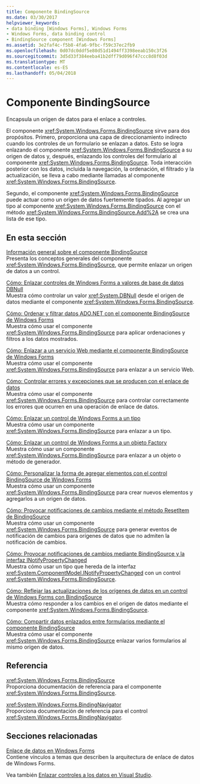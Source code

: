 ```yaml
---
title: Componente BindingSource
ms.date: 03/30/2017
helpviewer_keywords:
- data binding [Windows Forms], Windows Forms
- Windows Forms, data binding control
- BindingSource component [Windows Forms]
ms.assetid: 3e2faf4c-f5b8-4fa6-9fbc-f59c37ec2fb9
ms.openlocfilehash: 0d07dc0ddf5e80d51d1494ff3398eeab150c3f26
ms.sourcegitcommit: 3d5d33f384eeba41b2dff79d096f47ccc8d8f03d
ms.translationtype: MT
ms.contentlocale: es-ES
ms.lasthandoff: 05/04/2018
---
```

# <a name="bindingsource-component"></a>Componente BindingSource
Encapsula un origen de datos para el enlace a controles.  
  
 El componente <xref:System.Windows.Forms.BindingSource> sirve para dos propósitos. Primero, proporciona una capa de direccionamiento indirecto cuando los controles de un formulario se enlazan a datos. Esto se logra enlazando el componente <xref:System.Windows.Forms.BindingSource> a su origen de datos y, después, enlazando los controles del formulario al componente <xref:System.Windows.Forms.BindingSource>. Toda interacción posterior con los datos, incluida la navegación, la ordenación, el filtrado y la actualización, se lleva a cabo mediante llamadas al componente <xref:System.Windows.Forms.BindingSource>.  
  
 Segundo, el componente <xref:System.Windows.Forms.BindingSource> puede actuar como un origen de datos fuertemente tipados. Al agregar un tipo al componente <xref:System.Windows.Forms.BindingSource> con el método <xref:System.Windows.Forms.BindingSource.Add%2A> se crea una lista de ese tipo.  
  
## <a name="in-this-section"></a>En esta sección  
 [Información general sobre el componente BindingSource](../../../../docs/framework/winforms/controls/bindingsource-component-overview.md)  
 Presenta los conceptos generales del componente <xref:System.Windows.Forms.BindingSource>, que permite enlazar un origen de datos a un control.  
  
 [Cómo: Enlazar controles de Windows Forms a valores de base de datos DBNull](../../../../docs/framework/winforms/controls/how-to-bind-windows-forms-controls-to-dbnull-database-values.md)  
 Muestra cómo controlar un valor <xref:System.DBNull> desde el origen de datos mediante el componente <xref:System.Windows.Forms.BindingSource>.  
  
 [Cómo: Ordenar y filtrar datos ADO.NET con el componente BindingSource de Windows Forms](../../../../docs/framework/winforms/controls/sort-and-filter-ado-net-data-with-wf-bindingsource-component.md)  
 Muestra cómo usar el componente <xref:System.Windows.Forms.BindingSource> para aplicar ordenaciones y filtros a los datos mostrados.  
  
 [Cómo: Enlazar a un servicio Web mediante el componente BindingSource de Windows Forms](../../../../docs/framework/winforms/controls/how-to-bind-to-a-web-service-using-the-windows-forms-bindingsource.md)  
 Muestra cómo usar el componente <xref:System.Windows.Forms.BindingSource> para enlazar a un servicio Web.  
  
 [Cómo: Controlar errores y excepciones que se producen con el enlace de datos](../../../../docs/framework/winforms/controls/how-to-handle-errors-and-exceptions-that-occur-with-databinding.md)  
 Muestra cómo usar el componente <xref:System.Windows.Forms.BindingSource> para controlar correctamente los errores que ocurren en una operación de enlace de datos.  
  
 [Cómo: Enlazar un control de Windows Forms a un tipo](../../../../docs/framework/winforms/controls/how-to-bind-a-windows-forms-control-to-a-type.md)  
 Muestra cómo usar un componente <xref:System.Windows.Forms.BindingSource> para enlazar a un tipo.  
  
 [Cómo: Enlazar un control de Windows Forms a un objeto Factory](../../../../docs/framework/winforms/controls/how-to-bind-a-windows-forms-control-to-a-factory-object.md)  
 Muestra cómo usar un componente <xref:System.Windows.Forms.BindingSource> para enlazar a un objeto o método de generador.  
  
 [Cómo: Personalizar la forma de agregar elementos con el control BindingSource de Windows Forms](../../../../docs/framework/winforms/controls/how-to-customize-item-addition-with-the-windows-forms-bindingsource.md)  
 Muestra cómo usar un componente <xref:System.Windows.Forms.BindingSource> para crear nuevos elementos y agregarlos a un origen de datos.  
  
 [Cómo: Provocar notificaciones de cambios mediante el método ResetItem de BindingSource](../../../../docs/framework/winforms/controls/how-to-raise-change-notifications-using-the-bindingsource-resetitem-method.md)  
 Muestra cómo usar un componente <xref:System.Windows.Forms.BindingSource> para generar eventos de notificación de cambios para orígenes de datos que no admiten la notificación de cambios.  
  
 [Cómo: Provocar notificaciones de cambios mediante BindingSource y la interfaz INotifyPropertyChanged](../../../../docs/framework/winforms/controls/raise-change-notifications--bindingsource.md)  
 Muestra cómo usar un tipo que hereda de la interfaz <xref:System.ComponentModel.INotifyPropertyChanged> con un control <xref:System.Windows.Forms.BindingSource>.  
  
 [Cómo: Reflejar las actualizaciones de los orígenes de datos en un control de Windows Forms con BindingSource](../../../../docs/framework/winforms/controls/reflect-data-source-updates-in-a-wf-control-with-the-bindingsource.md)  
 Muestra cómo responder a los cambios en el origen de datos mediante el componente <xref:System.Windows.Forms.BindingSource>.  
  
 [Cómo: Compartir datos enlazados entre formularios mediante el componente BindingSource](../../../../docs/framework/winforms/controls/how-to-share-bound-data-across-forms-using-the-bindingsource-component.md)  
 Muestra cómo usar el componente <xref:System.Windows.Forms.BindingSource> enlazar varios formularios al mismo origen de datos.  
  
## <a name="reference"></a>Referencia  
 <xref:System.Windows.Forms.BindingSource>  
 Proporciona documentación de referencia para el componente <xref:System.Windows.Forms.BindingSource>.  
  
 <xref:System.Windows.Forms.BindingNavigator>  
 Proporciona documentación de referencia para el control <xref:System.Windows.Forms.BindingNavigator>.  
  
## <a name="related-sections"></a>Secciones relacionadas  
 [Enlace de datos en Windows Forms](../../../../docs/framework/winforms/windows-forms-data-binding.md)  
 Contiene vínculos a temas que describen la arquitectura de enlace de datos de Windows Forms.  
  
 Vea también [Enlazar controles a los datos en Visual Studio](/visualstudio/data-tools/bind-controls-to-data-in-visual-studio).

